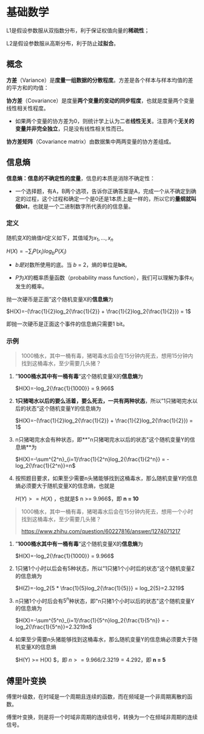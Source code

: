 # 基础数学

L1是假设参数服从双指数分布，利于保证权值向量的**稀疏性**；

L2是假设参数服从高斯分布，利于防止**过拟合**。



## 概念

**方差**（Variance）是**度量一组数据的分散程度**。方差是各个样本与样本均值的差的平方和的均值： 

**协方差**（Covariance）是度量**两个变量的变动的同步程度**，也就是度量两个变量线性相关性程度。

- 如果两个变量的协方差为0，则统计学上认为二者**线性无关**。注意两个**无关的变量并非完全独立**，只是没有线性相关性而已。

**协方差矩阵**（Covariance matrix）由数据集中两两变量的协方差组成。





## 信息熵

**信息熵：信息的不确定性的度量**，信息的本质是消除不确定性：

- 一个选择题，有A，B两个选项，告诉你正确答案是A，完成一个从不确定到确定的过程，这个过程和确定一个是0还是1本质上是一样的，所以它的**量纲就叫做bit**，也就是一个二进制数字所代表的的信息量。

### 定义

随机变$X$的熵值$H$定义如下，其值域为${x_1, ..., x_n}$

$H(X)=- \displaystyle \sum_{i}{P(x_i)log_b{P(X_i)}}$

- *b是*对数所使用的底。当 *b* = 2，熵的单位是**bit**。

- $P$为$X$的概率质量函数（probability mass function），我们可以理解为事件$x_i$发生的概率。

抛一次硬币是正面”这个随机变量X的**信息熵**为

$H(X)=-(\frac{1}{2}log_2{\frac{1}{2}} + \frac{1}{2}log_2{\frac{1}{2}}) = 1$

即抛一次硬币是正面这个事件的信息熵只需要1 bit。

### 示例

> 1000桶水，其中一桶有毒，猪喝毒水后会在15分钟内死去，想用15分钟内找到这桶毒水，至少需要几头猪？

1. ”**1000桶水其中有一桶有毒**“这个随机变量X的**信息熵**为

   $H(X)=-log_2{\frac{1}{1000}} = 9.966$

2. **1只猪喝水以后的要么活着，要么死去，一共有两种状态**，所以”1只猪喝完水以后的状态“这个随机变量Y的信息熵为

   $H(X)=-(\frac{1}{2}log_2{\frac{1}{2}} + \frac{1}{2}log_2{\frac{1}{2}}) = 1$

3. n只猪喝完水会有种状态，即**"n只猪喝完水以后的状态"这个随机变量Y的信息熵**为

   $H(X)=-\sum^{2^n}_{i=1}\frac{1}{2^n}log_2{\frac{1}{2^n}} = -log_2{\frac{1}{2^n}}=n$

4. 按照题目要求，如果至少需要n头猪能够找到这桶毒水，那么随机变量Y的信息熵必须要大于随机变量X的信息熵，也就是

   $H(Y) >= H(X)$ ，也就是$ n >= 9.966$，即 **n = 10**

> 1000桶水，其中一桶有毒，猪喝毒水后会在15分钟内死去，想用一个小时找到这桶毒水，至少需要几头猪？
>
> https://www.zhihu.com/question/60227816/answer/1274071217

1. ”**1000桶水其中有一桶有毒**“这个随机变量X的**信息熵**为

   $H(X)=-log_2{\frac{1}{1000}} = 9.966$

2. 1只猪1个小时以后会有5种状态，所以”1只猪1个小时后的状态“这个随机变量Z的信息熵为

   $H(Z)=-log_2{5 * \frac{1}{5}log_2{\frac{1}{5}}} = log_2{5}=2.3219$

3. n只猪1个小时后会有${5^n}$种状态，即"n只猪1个小时以后的状态"这个随机变量Y的信息熵为

   $H(X)=-\sum^{5^n}_{i=1}\frac{1}{5^n}log_2{\frac{1}{5^n}} = -log_2{\frac{1}{5^n}}=2.3219n$

4. 如果至少需要n头猪能够找到这桶毒水，那么随机变量Y的信息熵必须要大于随机变量X的信息熵

   $H(Y) >= H(X) $，即 $n >= 9.966 / 2.3219 = 4.292$，即 **n = 5**



## 傅里叶变换

傅里叶级数，在时域是一个周期且连续的函数，而在频域是一个非周期离散的函数。

傅里叶变换，则是将一个时域非周期的连续信号，转换为一个在频域非周期的连续信号。

